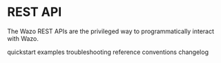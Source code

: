 # REST API

The Wazo REST APIs are the privileged way to programmatically interact
with Wazo.

<div class="toctree">

quickstart examples troubleshooting reference conventions changelog

</div>
